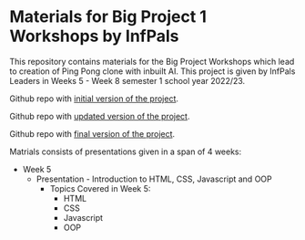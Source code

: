 # Materials for Big Project 1 Workshops by InfPals

This repository contains materials for the Big Project Workshops which lead to creation of Ping Pong clone with inbuilt AI.
This project is given by InfPals Leaders in Weeks 5 - Week 8 semester 1 school year 2022/23.

Github repo with [initial version of the project](https://github.com/infpals/ip2023-big-project-1-initial-template).

Github repo with [updated version of the project](https://github.com/infpals/ip2023-big-project-1-updated-template).

Github repo with [final version of the project](https://github.com/infpals/ip2023-big-project-1-final).

Matrials consists of presentations given in a span of 4 weeks:
- Week 5
  - Presentation - Introduction to HTML, CSS, Javascript and OOP
    - Topics Covered in Week 5:
      - HTML
      - CSS
      - Javascript
      - OOP

